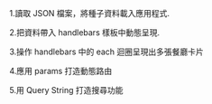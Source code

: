 1.讀取 JSON 檔案，將種子資料載入應用程式.  

2.把資料帶入 handlebars 樣板中動態呈現.  

3.操作 handlebars 中的 each 迴圈呈現出多張餐廳卡片  

4.應用 params 打造動態路由  

5.用 Query String 打造搜尋功能  
